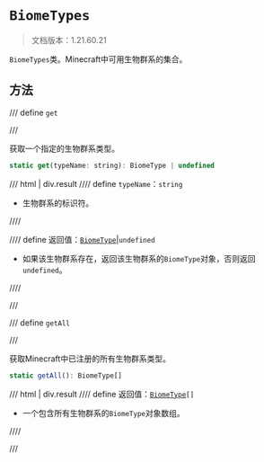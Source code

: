 # `BiomeTypes`

> 文档版本：1.21.60.21

`BiomeTypes`类。Minecraft中可用生物群系的集合。

## 方法

/// define
`get`


///

获取一个指定的生物群系类型。

```js
static get(typeName: string): BiomeType | undefined
```

/// html | div.result
//// define
`typeName`：`string`

- 生物群系的标识符。


////

//// define
返回值：[`BiomeType`](./biometype.md)|`undefined`

- 如果该生物群系存在，返回该生物群系的`BiomeType`对象，否则返回`undefined`。


////

///


/// define
`getAll`


///

获取Minecraft中已注册的所有生物群系类型。

```js
static getAll(): BiomeType[]
```

/// html | div.result
//// define
返回值：<code><a href="../biometype/">BiomeType</a>[]</code>

- 一个包含所有生物群系的`BiomeType`对象数组。


////

///

